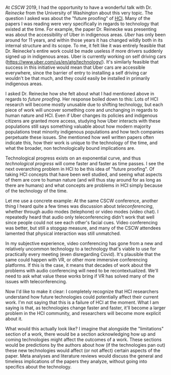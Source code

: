 At *CSCW* 2019, I had the opportunity to have a wonderful talk with Dr. *Reinecke* from the University of Washington about this very topic. The question I asked was about the "future proofing" of [HCI](HCI.md). Many of the papers I was reading were very specifically in regards to technology that existed at the time. For example, the paper Dr. Reinecke was presenting was about the accessibility of Uber in indigenous areas. *Uber* has only been around for 11 years, and within those years it has changed wildly both in its internal structure and its scope. To me, it felt like it was entirely feasible that Dr. Reinecke's entire work could be made useless if more drivers suddenly signed up in indigenous areas. Uber is currently working on self driving cars (https://www.uber.com/us/en/atg/technology/). It's similarly feasible that success in this initiative would mean that Uber cars are accessible everywhere, since the barrier of entry to installing a self driving car wouldn't be that much, and they could easily be installed in primarily indigenous areas.

I asked Dr. Reinecke how she felt about what I had mentioned above in regards to *future proofing*. Her response boiled down to this: Lots of HCI research will become mostly unusable due to shifting technology, but each piece of work will uncover something core and unchanging in regards to human nature and HCI. Even if Uber changes its policies and indigenous citizens are granted more access, studying how Uber interacts with these populations still says something valuable about how modern majority populations treat minority indigenous populations and how tech companies perpetuate these issues. She mentioned how well written papers often indicate this, how their work is unique to the technology of the time, and what the broader, non technologically bound implications are.

Technological progress exists on an exponential curve, and thus *technological progress* will come faster and faster as time passes. I see the next overarching problem in HCI to be this idea of "future proofing". Of taking HCI concepts that have been well studied, and seeing what aspects of them are core to human nature (and will thus stay around for as long as there are humans) and what concepts are problems in HCI simply because of the technology of the time. 

Let me use a concrete example: At the same CSCW conference, another thing I heard quite a few times was discussion about *teleconferencing*, whether through audio modes (telephone) or video modes (video chat). I repeatedly heard that audio only teleconferencing didn't work that well since people could not see each other's facial cues. Video conferencing was better, but still a stopgap measure, and many of the CSCW attendees lamented that physical interaction was still unmatched.

In my subjective experience, video conferencing has gone from a new and relatively uncommon technology to a technology that's viable to use for practically every meeting (even disregarding Covid). It's plausible that the same could happen with VR, or other more immersive conferencing platforms. If this is the case, it means that decades of work about the problems with audio conferencing will need to be recontextualized. We'll need to ask what value these works bring if VR has solved many of the issues with teleconferencing.

Now I'd like to make it clear: I completely recognize that HCI researchers understand how future technologies could potentially affect their current work. I'm not saying that this is a failure of HCI at the moment. What I am saying is that, as technologies change faster and faster, it'll become a larger problem in the HCI community, and researchers will become more explicit about it. 

What would this actually look like? I imagine that alongside the "limitations" section of a work, there would be a section acknowledging how up and coming technologies might affect the outcomes of a work. These sections would be predictions by the authors about how (if the technologies pan out) these new technologies would affect (or not affect) certain aspects of the paper. Meta analyses and literature reviews would discuss the general and timeless implications of the papers they analyze, without going into specifics about the technology.
